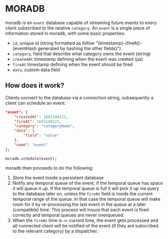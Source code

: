 # MORADB

moradb is an `event` database capable of streaming future events to every client subscribed to the relative `category`.
An `event` is a single piece of information stored in moradb, with some basic properties:
- `id`, unique id (string formatted as follow "{timestamp}-{fireAt}-{eventHash generated by hashing the other fields}")
- `category`, field that describe what category owns the event (string)
- `createdAt` timestamp defining when the event was created (µs)
- `fireAt` timestamp defining when the event should be fired
- `data`, custom data field

## How does it work?

Clients connect to the database via a connection string, subsequently a client can schedule an event:
```json
"event": {
    "createdAt": 1603140122,
    "fireAt": 1603140222,
    "category": "categoryName",
    "data": {
        "field": "value"
    },
    "name": "event"
};
```
`moradb.schedule(event);`

moradb then proceeds to do the following:

1) Store the event inside a persistent database
2) Notify any temporal queue of the event, if the temporal queue has space it will queue it up. If the temporal queue is full it will pick it up via query to the database later on, unless the `fireAt` field is inside the current temporal range of the queue. In that case the temporal queue will make room for it by re-processing the last event in the queue at a later (compatible) time. This process will insure that each event is fired correctly and temporal queues are never overqueued.
3) When the `fireAt` time is `<=` current time, the event gets processed and all connected client will be notified of the event (if they are subscribed to the relevant category) by a dispatcher.
